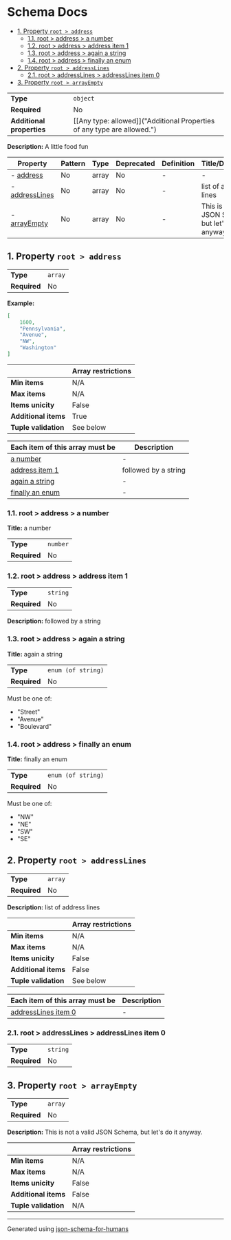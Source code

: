 # Schema Docs

- [1. Property `root > address`](#address)
  - [1.1. root > address > a number](#autogenerated_heading_2)
  - [1.2. root > address > address item 1](#autogenerated_heading_3)
  - [1.3. root > address > again a string](#autogenerated_heading_4)
  - [1.4. root > address > finally an enum](#autogenerated_heading_5)
- [2. Property `root > addressLines`](#addressLines)
  - [2.1. root > addressLines > addressLines item 0](#autogenerated_heading_6)
- [3. Property `root > arrayEmpty`](#arrayEmpty)

|                           |                                                                         |
| ------------------------- | ----------------------------------------------------------------------- |
| **Type**                  | `object`                                                                |
| **Required**              | No                                                                      |
| **Additional properties** | [[Any type: allowed]]("Additional Properties of any type are allowed.") |

**Description:** A little food fun

| Property                         | Pattern | Type  | Deprecated | Definition | Title/Description                                        |
| -------------------------------- | ------- | ----- | ---------- | ---------- | -------------------------------------------------------- |
| - [address](#address )           | No      | array | No         | -          | -                                                        |
| - [addressLines](#addressLines ) | No      | array | No         | -          | list of address lines                                    |
| - [arrayEmpty](#arrayEmpty )     | No      | array | No         | -          | This is not a valid JSON Schema, but let's do it anyway. |

## <a name="address"></a>1. Property `root > address`

|              |         |
| ------------ | ------- |
| **Type**     | `array` |
| **Required** | No      |

**Example:** 

```json
[
    1600,
    "Pennsylvania",
    "Avenue",
    "NW",
    "Washington"
]
```

|                      | Array restrictions |
| -------------------- | ------------------ |
| **Min items**        | N/A                |
| **Max items**        | N/A                |
| **Items unicity**    | False              |
| **Additional items** | True               |
| **Tuple validation** | See below          |

| Each item of this array must be      | Description          |
| ------------------------------------ | -------------------- |
| [a number](#address_items_i0)        | -                    |
| [address item 1](#address_items_i1)  | followed by a string |
| [again a string](#address_items_i2)  | -                    |
| [finally an enum](#address_items_i3) | -                    |

### <a name="autogenerated_heading_2"></a>1.1. root > address > a number

**Title:** a number

|              |          |
| ------------ | -------- |
| **Type**     | `number` |
| **Required** | No       |

### <a name="autogenerated_heading_3"></a>1.2. root > address > address item 1

|              |          |
| ------------ | -------- |
| **Type**     | `string` |
| **Required** | No       |

**Description:** followed by a string

### <a name="autogenerated_heading_4"></a>1.3. root > address > again a string

**Title:** again a string

|              |                    |
| ------------ | ------------------ |
| **Type**     | `enum (of string)` |
| **Required** | No                 |

Must be one of:
* "Street"
* "Avenue"
* "Boulevard"

### <a name="autogenerated_heading_5"></a>1.4. root > address > finally an enum

**Title:** finally an enum

|              |                    |
| ------------ | ------------------ |
| **Type**     | `enum (of string)` |
| **Required** | No                 |

Must be one of:
* "NW"
* "NE"
* "SW"
* "SE"

## <a name="addressLines"></a>2. Property `root > addressLines`

|              |         |
| ------------ | ------- |
| **Type**     | `array` |
| **Required** | No      |

**Description:** list of address lines

|                      | Array restrictions |
| -------------------- | ------------------ |
| **Min items**        | N/A                |
| **Max items**        | N/A                |
| **Items unicity**    | False              |
| **Additional items** | False              |
| **Tuple validation** | See below          |

| Each item of this array must be               | Description |
| --------------------------------------------- | ----------- |
| [addressLines item 0](#addressLines_items_i0) | -           |

### <a name="autogenerated_heading_6"></a>2.1. root > addressLines > addressLines item 0

|              |          |
| ------------ | -------- |
| **Type**     | `string` |
| **Required** | No       |

## <a name="arrayEmpty"></a>3. Property `root > arrayEmpty`

|              |         |
| ------------ | ------- |
| **Type**     | `array` |
| **Required** | No      |

**Description:** This is not a valid JSON Schema, but let's do it anyway.

|                      | Array restrictions |
| -------------------- | ------------------ |
| **Min items**        | N/A                |
| **Max items**        | N/A                |
| **Items unicity**    | False              |
| **Additional items** | False              |
| **Tuple validation** | N/A                |

----------------------------------------------------------------------------------------------------------------------------
Generated using [json-schema-for-humans](https://github.com/coveooss/json-schema-for-humans)
